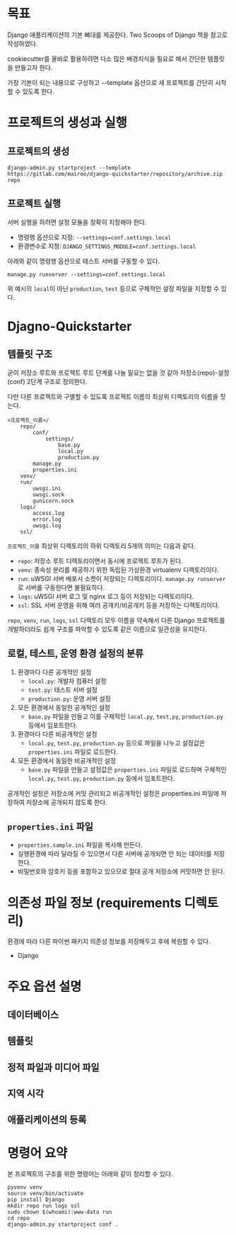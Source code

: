 # 목표

Django 애플리케이션의 기본 뼈대를 제공한다. Two Scoops of Django 책을 참고로 작성하였다.

cookiecutter를 올바로 활용하려면 다소 많은 배경지식을 필요로 해서 간단한 템플릿을 만들고자 한다.

가장 기본이 되는 내용으로 구성하고 --template 옵션으로 새 프로젝트를 간단히 시작할 수 있도록 한다.

# 프로젝트의 생성과 실행

## 프로젝트의 생성

```
django-admin.py startproject --template https://gitlab.com/mairoo/django-quickstarter/repository/archive.zip repo
```

## 프로젝트 실행

서버 실행을 하려면 설정 모듈을 정확히 지정해야 한다.

* 명령행 옵션으로 지정: ```--settings=conf.settings.local```
* 환경변수로 지정: ```DJANGO_SETTINGS_MODULE=conf.settings.local```

아래와 같이 명령행 옵션으로 테스트 서버를 구동할 수 있다.

```
manage.py runserver --settings=conf.settings.local
```

위 예시의 ```local```이 아닌 ```production```, ```test``` 등으로 구체적인 설정 파일을 지정할 수 있다.

# Djagno-Quickstarter

## 템플릿 구조

굳이 저장소 루트와 프로젝트 루트 단계를 나눌 필요는 없을 것 같아 저장소(repo)-설정(conf) 2단계 구조로 정의한다.

다만 다른 프로젝트와 구별할 수 있도록 프로젝트 이름의 최상위 디렉토리의 이름을 짓는다.

```
<프로젝트_이름>/
    repo/
        conf/
            settings/
                base.py
                local.py
                production.py
        manage.py
        properties.ini
    venv/
    run/
        uwsgi.ini
        uwsgi.sock
        gunicorn.sock
    logs/
        access.log
        error.log
        uwsgi.log
    ssl/
```

```프로젝트_이름``` 최상위 디렉토리의 하위 디렉토리 5개의 의미는 다음과 같다.

* ```repo```: 저장소 루트 디렉토리이면서 동시에 프로젝트 루트가 된다.
* ```venv```: 종속성 분리를 제공하기 위한 독립된 가상환경 virtualenv 디렉토리이다.
* ```run```: uWSGI 서버 배포시 소켓이 저장되는 디렉토리이다. ```manage.py runserver```로 서버를 구동한다면 불필요하다.
* ```logs```: uWSGI 서버 로그 및 nginx 로그 등이 저장되는 디렉토리이다.
* ```ssl```: SSL 서버 운영을 위해 여러 공개키/비공개키 등을 저장하는 디렉토리이다.

```repo```, ```venv```, ```run```, ```logs```, ```ssl``` 디렉토리 모두 이름을 약속해서 다른 Django 프로젝트를 개발하더라도 쉽게 구조를 파악할 수 있도록 같은 이름으로 일관성을 유지한다.

## 로컬, 테스트, 운영 환경 설정의 분류

1. 환경마다 다른 공개적인 설정
    * ```local.py```: 개발자 컴퓨터 설정
    * ```test.py```: 테스트 서버 설정
    * ```production.py```: 운영 서버 설정
1. 모든 환경에서 동일한 공개적인 설정
    * ```base.py``` 파일을 만들고 이를 구체적인 ```local.py```, ```test,py```, ```production.py``` 등에서 임포트한다.
1. 환경마다 다른 비공개적인 설정
    * ```local.py```, ```test.py```, ```production.py``` 등으로 파일을 나누고 설정값은 ```properties.ini``` 파일로 로드한다.
1. 모든 환경에서 동일한 비공개적인 설정
    * ```base.py``` 파일을 만들고 설정값은 ```properties.ini``` 파일로 로드하며 구체적인 ```local.py```, ```test.py```, ```production.py``` 등에서 임포트한다.

공개적인 설정은 저장소에 커밋 관리되고 비공개적인 설정은 properties.ini 파일에 저장하여 저장소에 공개되지 않도록 한다.

## ```properties.ini``` 파일

* ```properties.sample.ini``` 파일을 복사해 만든다.
* 실행환경에 따라 달라질 수 있으면서 다른 서버에 공개되면 안 되는 데이터를 저장한다.
* 비밀번호와 암호키 등을 포함하고 있으므로 절대 공개 저장소에 커밋하면 안 된다.

# 의존성 파일 정보 (requirements 디렉토리)

환경에 따라 다른 파이썬 패키지 의존성 정보를 저장해두고 후에 복원할 수 있다.

* Django

# 주요 옵션 설명

## 데이터베이스

## 템플릿

## 정적 파일과 미디어 파일

## 지역 시각

## 애플리케이션의 등록

# 명령어 요약

본 프로젝트의 구조를 위한 명령어는 아래와 같이 정리할 수 있다.

```
pyvenv venv
source venv/bin/activate
pip install Django
mkdir repo run logs ssl
sudo chown $(whoami):www-data run
cd repo
django-admin.py startproject conf .
```
